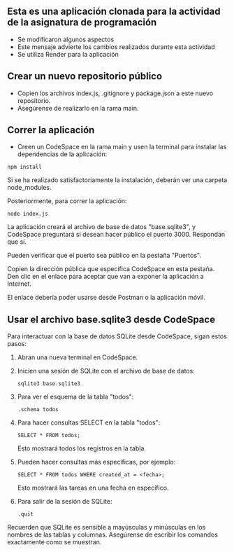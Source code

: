 ## Esta es una aplicación clonada para la actividad de la asignatura de programación

* Se modificaron algunos aspectos
* Este mensaje advierte los cambios realizados durante esta actividad
* Se utiliza Render para la aplicación

## Crear un nuevo repositorio público

* Copien los archivos index.js, .gitignore y package.json a este nuevo repositorio.
* Asegúrense de realizarlo en la rama main.

## Correr la aplicación 
* Creen un CodeSpace en la rama main y usen la terminal para instalar las dependencias de la aplicación:
```
npm install
```
Si se ha realizado satisfactoriamente la instalación, deberán ver una carpeta node_modules.

Posteriormente, para correr la aplicación:
```
node index.js
```

La aplicación creará el archivo de base de datos "base.sqlite3", y CodeSpace preguntará si desean hacer público el puerto 3000. Respondan que sí.

Pueden verificar que el puerto sea público en la pestaña "Puertos".

Copien la dirección pública que especifica CodeSpace en esta pestaña. Den clic en el enlace para aceptar que van a exponer la aplicación a Internet. 

El enlace debería poder usarse desde Postman o la aplicación móvil.

## Usar el archivo base.sqlite3 desde CodeSpace

Para interactuar con la base de datos SQLite desde CodeSpace, sigan estos pasos:

1. Abran una nueva terminal en CodeSpace.

2. Inicien una sesión de SQLite con el archivo de base de datos:
   ```
   sqlite3 base.sqlite3
   ```

3. Para ver el esquema de la tabla "todos":
   ```
   .schema todos
   ```

4. Para hacer consultas SELECT en la tabla "todos":
   ```
   SELECT * FROM todos;
   ```
   Esto mostrará todos los registros en la tabla.

5. Pueden hacer consultas más específicas, por ejemplo:
   ```
   SELECT * FROM todos WHERE created_at = <fecha>;
   ```
   Esto mostrará las tareas en una fecha en específico.

6. Para salir de la sesión de SQLite:
   ```
   .quit
   ```

Recuerden que SQLite es sensible a mayúsculas y minúsculas en los nombres de las tablas y columnas. Asegúrense de escribir los comandos exactamente como se muestran.